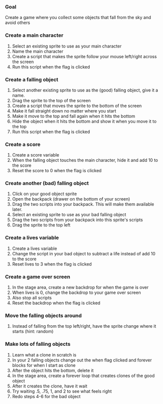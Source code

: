 ### Goal
Create a game where you collect some objects that fall from the sky and avoid others

### Create a main character
1. Select an existing sprite to use as your main character
2. Name the main character
3. Create a script that makes the sprite follow your mouse left/right across the screen
4. Run this script when the flag is clicked

### Create a falling object
1. Select another existing sprite to use as the (good) falling object, give it a name.
2. Drag the sprite to the top of the screen
3. Create a script that moves the sprite to the bottom of the screen
4. Make it fall straight down no matter where you start
5. Make it move to the top and fall again when it hits the bottom
6. Hide the object when it hits the bottom and show it when you move it to the top
7. Run this script when the flag is clicked

### Create a score
1. Create a score variable
2. When the falling object touches the main character, hide it and add 10 to the score
3. Reset the score to 0 when the flag is clicked

### Create another (bad) falling object
1. Click on your good object sprite
2. Open the backpack (drawer on the bottom of your screen)
3. Drag the two scripts into your backpack. This will make them available later.
4. Select an existing sprite to use as your bad falling object
5. Drag the two scripts from your backpack into this sprite's scripts
6. Drag the sprite to the top left

### Create a lives variable
1. Create a lives variable
2. Change the script in your bad object to subtract a life instead of add 10 to the score
3. Reset lives to 3 when the flag is clicked

### Create a game over screen
1. In the stage area, create a new backdrop for when the game is over
2. When lives is 0, change the backdrop to your game over screen
3. Also stop all scripts
4. Reset the backdrop when the flag is clicked

### Move the falling objects around
1. Instead of falling from the top left/right, have the sprite change where it starts (hint: random)

### Make lots of falling objects
1. Learn what a clone in scratch is
2. In your 2 falling objects change out the when flag clicked and forever blocks
for when I start as clone
3. After the object hits the bottom, delete it
4. In the stage area, create a forever loop that creates clones of the good object
5. After it creates the clone, have it wait
6. Try waiting .5, .75, 1, and 2 to see what feels right
7. Redo steps 4-6 for the bad object

